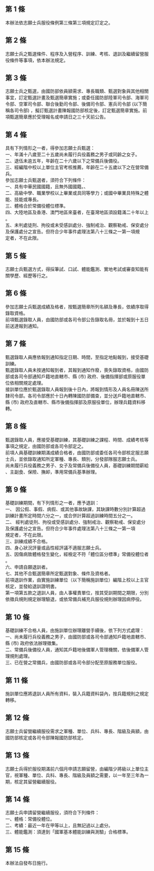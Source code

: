 第 1 條
-------
本辦法依志願士兵服役條例第三條第三項規定訂定之。

第 2 條
-------
志願士兵之甄選條件、程序及入營程序、訓練、考核、退訓及繼續留營服  
役條件等事項，依本辦法規定。

第 3 條
-------
志願士兵之甄選，由國防部依員額需求、專長職類、甄選對象與其他相關  
事宜，訂定甄選計畫及甄選簡章實施；或委任國防部陸軍司令部、海軍司  
令部、空軍司令部、聯合後勤司令部、後備司令部、憲兵司令部 (以下簡  
稱各司令部) ，擬訂甄選計畫陳報國防部核定後，訂定甄選簡章實施。前  
項甄選簡章應於受理報名或申請日之三十天前公告。

第 4 條
-------
具有下列情形之一者，得參加志願士兵甄選：  
一、年滿十八歲至二十五歲尚未履行兵役義務之男子或同齡之女子。  
二、退伍未逾五年，年齡在二十六歲以下之常備兵後備役。  
三、經編階中校以上單位主官考核推薦，年齡在二十五歲以下之在營常備  
    兵。  
參加志願士兵甄選者，須符合下列條件：                              
一、具有中華民國國籍，且無外國國籍。、                            
二、高級中學、職業學校以上畢業或具同等學力；或國中畢業具特殊之體  
    能、技能或專長。  
三、體格合於常備役體位標準。  
四、大陸地區及香港、澳門地區來臺者，在臺灣地區須設籍滿二十年以上  
    。  
五、未判處徒刑、拘役或未受感訓處分、強制戒治、觀察勒戒、保安處分  
    及保護處分之宣告。但符合少年事件處理法第八十三條之一第一項規  
    定者，不在此限。

第 5 條
-------
志願士兵甄選方式，得採筆試、口試、體能鑑測、實地考試或審查知能有  
關學歷、經歷等行之。

第 6 條
-------
參加志願士兵甄選成績及格者，按甄選簡章所列名額及專長，依績序取得  
錄取資格。  
前項甄選錄取人員，由國防部或各司令部公告錄取名冊，並於報到十五日  
前送達報到通知。

第 7 條
-------
甄選錄取人員應依報到通知指定日期、時間，至指定地點報到，接受基礎  
訓練。  
甄選錄取人員未按通知報到者，其報到通知作廢，喪失錄取資格，由國防  
部或各司令部通知戶籍地直轄市、縣 (市) 政府、後備指揮部或原服役單  
位依相關規定處理。  
接訓單位應於甄選錄取人員報到後十日內，將報到情形及人員名冊陳送所  
隸司令部。各司令部應於十日內轉陳國防部備查，並分送戶籍地直轄市、  
縣 (市) 政府及直轄市、縣市後備指揮部及原服役單位，辦理兵籍資料移  
轉。

第 8 條
-------
甄選錄取人員，應接受基礎訓練，其基礎訓練之課程、時間、成績考核等  
事項之規定，由國防部或各司令部定之。  
前項人員基礎訓練期滿成績合格者，由國防部或委任各司令部核定服志願  
士兵，並依錄取通知所定軍種、專長、類別，分發部隊服志願士兵。  
尚未履行兵役義務之男子、女子及常備兵後備役人員，基礎訓練期間薪給  
、主副食、保險、撫卹，準用常備兵基準辦理。

第 9 條
-------
基礎訓練期間，有下列情形之一者，應予退訓：  
一、 因公假、事假、病假、或其他事故缺課，其缺課時數分別計算超過  
     訓練計畫所定時間六分之一，或合併計算超過訓練時間五分之一。  
二、 經判處徒刑、拘役或受感訓處分、強制戒治、觀察勒戒、保安處分  
     及保護處分之宣告。但符合少年事件處理法第八十三條之一第一項  
     規定者，不在此限。  
三、訓練成績不合格。  
四、身心狀況評量或品性經評議不適服志願士兵。  
五、因傷病致體格發生變化，經檢定不符「體位區分標準」常備役體位者  
    。  
六、申請自願退訓者。  
七、其他不合甄選簡章所定甄選對象、條件及資格者。  
前項退訓作業，由實施訓練單位（以下簡稱施訓單位）編階上校以上主官  
核定，並發給退訓證明書。  
第一項第五款之退訓人員，由人事權責單位，按其受訓期間之期限，分別  
依徵兵規則規定辦理驗退，或依常備兵補充兵服役規則辦理因病停役。

第 10 條
--------
基礎訓練不合格人員，由施訓單位辦理離營手續後，依下列方式處理：  
一、尚未履行兵役義務之男子，由國防部或各司令部通知戶籍地直轄市、  
    縣 (市) 政府依法辦理徵集。  
二、常備兵後備役人員，通知其戶籍地後備軍人管理機關，依後備軍人管  
    理規則處理。  
三、已在營之常備兵，由國防部或各司令部分配至原服務單位服役。

第 11 條
--------
施訓單位應將退訓人員所有資料，裝入兵籍資料袋內，按兵籍規則之規定  
轉移。

第 12 條
--------
志願士兵留營繼續服役需求之軍種、單位、兵科、專長、階級及員額，由  
國防部核定或各司令部陳報國防部核定。

第 13 條
--------
志願士兵得於服役期滿前六個月申請志願留營，由編階少將級以上單位主  
官，視軍種、單位、兵科、專長、階級及員額之需要，以一年至三年為一  
期，核定其留營繼續服役。

第 14 條
--------
志願士兵申請留營繼續服役，須符合下列條件：  
一、體格：常備役體位。  
二、考績：最近一年在甲等以上，且無記過以上處分。  
三、體能鑑測：須達到「國軍基本體能訓練與測驗」合格標準。

第 15 條
--------
本辦法自發布日施行。

